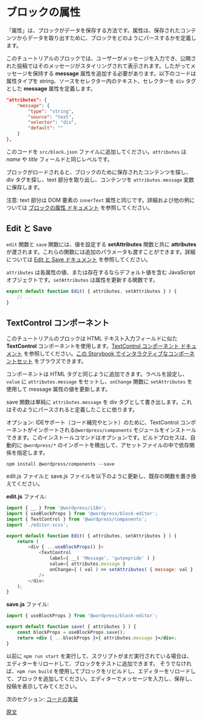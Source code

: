 <!--
# Block Attributes
 -->
# ブロックの属性
<!--
Attributes are the way a block stores data, they define how a block is parsed to extract data from the saved content.

For this block tutorial, we want to allow the user to type in a message that we will display stylized in the published post. So, we need to add a **message** attribute that will hold the user message. The following code defines a **message** attribute; the attribute type is a string; the source is the text from the selector which is a `div` tag.
 -->
「属性」は、ブロックがデータを保存する方法です。属性は、保存されたコンテンツからデータを取り出すために、ブロックをどのようにパースするかを定義します。

このチュートリアルのブロックでは、ユーザーがメッセージを入力でき、公開された投稿ではそのメッセージがスタイリングされて表示されます。したがってメッセージを保持する **message** 属性を追加する必要があります。以下のコードは属性タイプを string、ソースをセレクター内のテキスト、セレクターを `div` タグとした **message** 属性を定義します。

```json
"attributes": {
	"message": {
		"type": "string",
		"source": "text",
		"selector": "div",
		"default": ""
	}
},
```
<!--
Add this to the `src/block.json` file. The `attributes` are at the same level as the _name_ and _title_ fields.

When the block loads it will look at the saved content for the block, look for the div tag, take the text portion, and store the content in an `attributes.message` variable.

Note: The text portion is equivalent to `innerText` attribute of a DOM element. For more details and other examples see the [Block Attributes documentation](/docs/reference-guides/block-api/block-attributes.md).
 -->
このコードを `src/block.json` ファイルに追加してください。`attributes` は _name_ や _title_ フィールドと同じレベルです。

ブロックがロードされると、ブロックのために保存されたコンテンツを探し、div タグを探し、text 部分を取り出し、コンテンツを `attributes.message` 変数に保存します。

注意: text 部分は DOM 要素の `innerText` 属性と同じです。詳細および他の例については [ブロックの属性 ドキュメント](https://ja.wordpress.org/team/handbook/block-editor/reference-guides/block-api/block-attributes/) を参照してください。

<!--
## Edit and Save
 -->
## Edit と Save

<!--
The **attributes** are passed to the `edit` and `save` functions, along with a **setAttributes** function to set the values. Additional parameters are also passed in to these functions, see [the edit/save documentation](/docs/reference-guides/block-api/block-edit-save.md) for more details.

The `attributes` is a JavaScript object containing the values of each attribute, or default values if defined. The `setAttributes` is a function to update an attribute.
 -->
`edit` 関数と `save` 関数には、値を設定する **setAttributes** 関数と共に **attributes** が渡されます。これらの関数には追加のパラメータも渡すことができます。詳細については [Edit と Save ドキュメント](https://ja.wordpress.org/team/handbook/block-editor/reference-guides/block-api/block-edit-save/) を参照してください。

`attributes` は各属性の値、または存在するならデフォルト値を含む JavaScript オブジェクトです。`setAttributes` は属性を更新する関数です。

```js
export default function Edit( { attributes, setAttributes } ) {
	// ...
}
```
<!--
## TextControl Component
 -->
## TextControl コンポーネント
<!--
For our example block, the component we are going to use is the **TextControl** component, it is similar to an HTML text input field. You can see [documentation for TextControl component](/packages/components/src/text-control/README.md). You can browse an [interactive set of components in this Storybook](https://wordpress.github.io/gutenberg/).

The component is added similar to an HTML tag, setting a label, the `value` is set to the `attributes.message` and the `onChange` function uses the `setAttributes` to update the message attribute value.
 -->
このチュートリアルのブロックは HTML テキスト入力フィールドに似た **TextControl** コンポーネントを使用します。[TextControl コンポーネント ドキュメント](https://developer.wordpress.org/block-editor/reference-guides/components/text-control/) を参照してください。[この Storybook でインタラクティブなコンポーネントセット](https://wordpress.github.io/gutenberg/) をブラウズできます。

コンポーネントは HTML タグと同じように追加できます。ラベルを設定し、`value` に `attributes.message` をセットし、`onChange` 関数に `setAttributes` を使用して message 属性の値を更新します。
<!--
The save function will simply write the `attributes.message` as a div tag since that is how we defined it to be parsed.
 -->
save 関数は単純に `attributes.message` を div タグとして書き出します。これはそのようにパースされると定義したことに依ります。

<!-- 
OPTIONAL: For IDE support (code completion and hints), you can install the `@wordpress/components` module which is where the TextControl component is imported from. This install command is optional since the build process automatically detects `@wordpress/*` imports and specifies as dependencies in the assets file.
 -->
オプション: IDEサポート（コード補完やヒント）のために、TextControl コンポーネントがインポートされる`@wordpress/components` モジュールをインストールできます。このインストールコマンドはオプションです。ビルドプロセスは、自動的に `@wordpress/*` のインポートを検出して、アセットファイルの中で依存関係を指定します。

```shell
npm install @wordpress/components --save
```

<!--
Update the edit.js and save.js files to the following, replacing the existing functions.

**edit.js** file:
 -->

edit.js ファイルと save.js ファイルを以下のように更新し、既存の関数を置き換えてください。

**edit.js** ファイル:

```js
import { __ } from '@wordpress/i18n';
import { useBlockProps } from '@wordpress/block-editor';
import { TextControl } from '@wordpress/components';
import './editor.scss';

export default function Edit( { attributes, setAttributes } ) {
	return (
		<div { ...useBlockProps() }>
			<TextControl
				label={ __( 'Message', 'gutenpride' ) }
				value={ attributes.message }
				onChange={ ( val ) => setAttributes( { message: val } ) }
			/>
		</div>
	);
}
```
<!--
**save.js** file:
 -->
**save.js** ファイル:

```jsx
import { useBlockProps } from '@wordpress/block-editor';

export default function save( { attributes } ) {
	const blockProps = useBlockProps.save();
	return <div { ...blockProps }>{ attributes.message }</div>;
}
```
<!--
If you have previously run `npm run start`, and the script is still running, you can reload the editor now and add the block to test.
Otherwise rebuild the block using `npm run build`, reload the editor and add the block. Type a message in the editor, save, and view it in the post.

Next Section: [Code Implementation](/docs/getting-started/create-block/block-code.md)
 -->
以前に `npm run start` を実行して、スクリプトがまだ実行されている場合は、エディターをリロードして、ブロックをテストに追加できます。
そうでなければ、`npm run build` を使用してブロックをリビルドし、エディターをリロードして、ブロックを追加してください。エディターでメッセージを入力し、保存し、投稿を表示してみてください。

次のセクション: [コードの実装](https://ja.wordpress.org/team/handbook/block-editor/getting-started/create-block/block-code/)

[原文](https://github.com/WordPress/gutenberg/blob/trunk/docs/getting-started/create-block/attributes.md)
